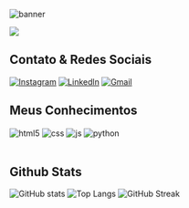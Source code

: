 




![banner](https://user-images.githubusercontent.com/101678134/163732688-5f75bbe7-4a38-4c8f-93ce-5b377092025b.png)



![](https://komarev.com/ghpvc/?username=IsisDy&style=for-the-badge)

## Contato & Redes Sociais
[![Instagram](https://img.shields.io/badge/Instagram-E4405F?style=for-the-badge&logo=instagram&logoColor=white)](https://www.instagram.com/is_skyy98/)
[![Linkedln](https://img.shields.io/badge/LinkedIn-0077B5?style=for-the-badge&logo=linkedin&logoColor=white)](https://www.linkedin.com/in/isis-dyana-s-sousa-7b2881209)
[![Gmail](https://img.shields.io/badge/Gmail-D14836?style=for-the-badge&logo=gmail&logoColor=whit)](isisdyana@gmail.com)

## Meus Conhecimentos

<div style="display: inline_block">
  <img align="center" alt="html5" src="https://img.shields.io/badge/HTML5-E34F26?style=for-the-badge&logo=html5&logoColor=white" />
  <img align="center" alt="css" src="https://img.shields.io/badge/CSS-239120?&style=for-the-badge&logo=css3&logoColor=white" />
  <img align="center" alt="js" src="https://img.shields.io/badge/JavaScript-F7DF1E?style=for-the-badge&logo=javascript&logoColor=black" />
  <img align="center" alt="python" src="https://img.shields.io/badge/Python-14354C?style=for-the-badge&logo=python&logoColor=white" />
</div><br/>

## Github Stats

![GitHub stats](https://github-readme-stats.vercel.app/api?username=isisdyana&show_icons=true&theme=omni&count_private=true)
![Top Langs](https://github-readme-stats.vercel.app/api/top-langs/?username=isisdyana&show_icons=true&theme=omni&count_private=true)
![GitHub Streak](https://github-readme-streak-stats.herokuapp.com/?user=Isisdyana&show_icons=true&theme=omni&count_private=true)
